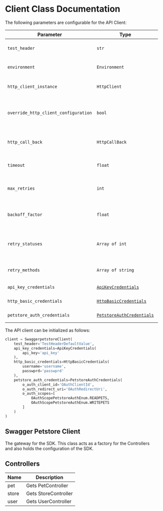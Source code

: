 
# Client Class Documentation

The following parameters are configurable for the API Client:

| Parameter | Type | Description |
|  --- | --- | --- |
| `test_header` | `str` | This is a test header<br>*Default*: `'TestHeaderDefaultValue'` |
| `environment` | `Environment` | The API environment. <br> **Default: `Environment.PRODUCTION`** |
| `http_client_instance` | `HttpClient` | The Http Client passed from the sdk user for making requests |
| `override_http_client_configuration` | `bool` | The value which determines to override properties of the passed Http Client from the sdk user |
| `http_call_back` | `HttpCallBack` | The callback value that is invoked before and after an HTTP call is made to an endpoint |
| `timeout` | `float` | The value to use for connection timeout. <br> **Default: 60** |
| `max_retries` | `int` | The number of times to retry an endpoint call if it fails. <br> **Default: 0** |
| `backoff_factor` | `float` | A backoff factor to apply between attempts after the second try. <br> **Default: 2** |
| `retry_statuses` | `Array of int` | The http statuses on which retry is to be done. <br> **Default: [408, 413, 429, 500, 502, 503, 504, 521, 522, 524]** |
| `retry_methods` | `Array of string` | The http methods on which retry is to be done. <br> **Default: ['GET', 'PUT']** |
| `api_key_credentials` | [`ApiKeyCredentials`]($a/custom-header-signature.md) | The credential object for Custom Header Signature |
| `http_basic_credentials` | [`HttpBasicCredentials`]($a/basic-authentication.md) | The credential object for Basic Authentication |
| `petstore_auth_credentials` | [`PetstoreAuthCredentials`]($a/oauth-2-implicit-grant.md) | The credential object for OAuth 2 Implicit Grant |

The API client can be initialized as follows:

```python
client = SwaggerpetstoreClient(
    test_header='TestHeaderDefaultValue',
    api_key_credentials=ApiKeyCredentials(
        api_key='api_key'
    ),
    http_basic_credentials=HttpBasicCredentials(
        username='username',
        passwprd='passwprd'
    ),
    petstore_auth_credentials=PetstoreAuthCredentials(
        o_auth_client_id='OAuthClientId',
        o_auth_redirect_uri='OAuthRedirectUri',
        o_auth_scopes=[
            OAuthScopePetstoreAuthEnum.READPETS,
            OAuthScopePetstoreAuthEnum.WRITEPETS
        ]
    )
)
```

## Swagger Petstore Client

The gateway for the SDK. This class acts as a factory for the Controllers and also holds the configuration of the SDK.

## Controllers

| Name | Description |
|  --- | --- |
| pet | Gets PetController |
| store | Gets StoreController |
| user | Gets UserController |

